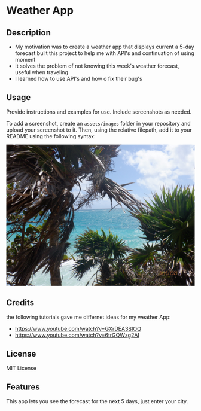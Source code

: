 # Weather App

## Description

- My motivation was to create a weather app that displays current a 5-day forecast
built this project to help me with API's and continuation of using moment
- It solves the problem of not knowing this week's weather forecast, useful when traveling
- I learned how to use API's and how o fix their bug's

## Usage

Provide instructions and examples for use. Include screenshots as needed.

To add a screenshot, create an `assets/images` folder in your repository and upload your screenshot to it. Then, using the relative filepath, add it to your README using the following syntax:

![screenhot of weather App](./images/2021_0316_08405500.jpg)

## Credits

the following tutorials gave me differnet ideas for my weather App:

- https://www.youtube.com/watch?v=GXrDEA3SIOQ
- https://www.youtube.com/watch?v=6trGQWzg2AI

## License

MIT License

## Features

This app lets you see the forecast for the next 5 days, just enter your city.
